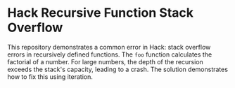 # Hack Recursive Function Stack Overflow

This repository demonstrates a common error in Hack: stack overflow errors in recursively defined functions.  The `foo` function calculates the factorial of a number.  For large numbers, the depth of the recursion exceeds the stack's capacity, leading to a crash. The solution demonstrates how to fix this using iteration. 